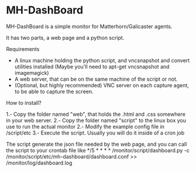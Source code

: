 MH-DashBoard
============

MH-DashBoard is a simple monitor for Matterhorn/Galicaster agents.

It has two parts, a web page and a python script.

Requirements
- A linux machine holding the python script, and vncsnapshot and convert utilities installed (Maybe you'll need to apt-get vncsnapshot and imagemagick)
- A web server, that can be on the same machine of the script or not.
- (Optional, but highly recommended) VNC server on each capture agent, to be able to capture the screen.

How to install?

1.- Copy the folder named "web", that holds the .html and .css somewhere in your web server.
2.- Copy the folder named "script" to the linux box you use to run the actual monitor
2.- Modify the example config file in /script/etc
3.- Execute the script. Usually you will do it inside of a cron job


The script generate the json file needed by the web page, and you can call the script to your crontab file like
*/5 * * * * /monitor/script/dashboard.py -c /monitor/script/etc/mh-dashboard/dashboard.conf >> /monitor/log/dashboard.log
